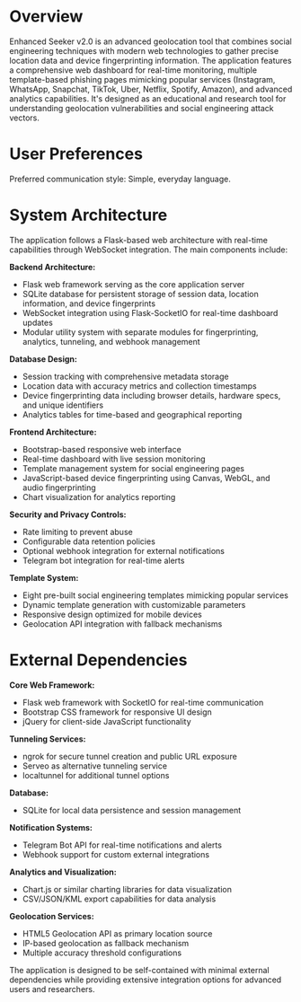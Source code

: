 # Overview

Enhanced Seeker v2.0 is an advanced geolocation tool that combines social engineering techniques with modern web technologies to gather precise location data and device fingerprinting information. The application features a comprehensive web dashboard for real-time monitoring, multiple template-based phishing pages mimicking popular services (Instagram, WhatsApp, Snapchat, TikTok, Uber, Netflix, Spotify, Amazon), and advanced analytics capabilities. It's designed as an educational and research tool for understanding geolocation vulnerabilities and social engineering attack vectors.

# User Preferences

Preferred communication style: Simple, everyday language.

# System Architecture

The application follows a Flask-based web architecture with real-time capabilities through WebSocket integration. The main components include:

**Backend Architecture:**
- Flask web framework serving as the core application server
- SQLite database for persistent storage of session data, location information, and device fingerprints
- WebSocket integration using Flask-SocketIO for real-time dashboard updates
- Modular utility system with separate modules for fingerprinting, analytics, tunneling, and webhook management

**Database Design:**
- Session tracking with comprehensive metadata storage
- Location data with accuracy metrics and collection timestamps  
- Device fingerprinting data including browser details, hardware specs, and unique identifiers
- Analytics tables for time-based and geographical reporting

**Frontend Architecture:**
- Bootstrap-based responsive web interface
- Real-time dashboard with live session monitoring
- Template management system for social engineering pages
- JavaScript-based device fingerprinting using Canvas, WebGL, and audio fingerprinting
- Chart visualization for analytics reporting

**Security and Privacy Controls:**
- Rate limiting to prevent abuse
- Configurable data retention policies
- Optional webhook integration for external notifications
- Telegram bot integration for real-time alerts

**Template System:**
- Eight pre-built social engineering templates mimicking popular services
- Dynamic template generation with customizable parameters
- Responsive design optimized for mobile devices
- Geolocation API integration with fallback mechanisms

# External Dependencies

**Core Web Framework:**
- Flask web framework with SocketIO for real-time communication
- Bootstrap CSS framework for responsive UI design
- jQuery for client-side JavaScript functionality

**Tunneling Services:**
- ngrok for secure tunnel creation and public URL exposure
- Serveo as alternative tunneling service
- localtunnel for additional tunnel options

**Database:**
- SQLite for local data persistence and session management

**Notification Systems:**
- Telegram Bot API for real-time notifications and alerts
- Webhook support for custom external integrations

**Analytics and Visualization:**
- Chart.js or similar charting libraries for data visualization
- CSV/JSON/KML export capabilities for data analysis

**Geolocation Services:**
- HTML5 Geolocation API as primary location source
- IP-based geolocation as fallback mechanism
- Multiple accuracy threshold configurations

The application is designed to be self-contained with minimal external dependencies while providing extensive integration options for advanced users and researchers.